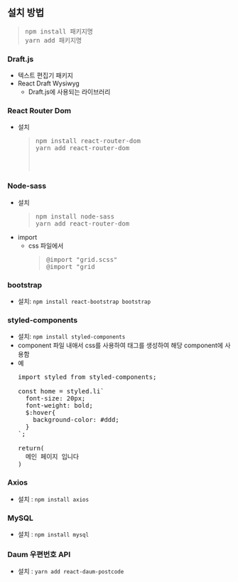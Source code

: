 ## 설치 방법
> <pre>
> npm install 패키지명
> yarn add 패키지명
> </pre>

### Draft.js
* 텍스트 편집기 패키지
* React Draft Wysiwyg
  * Draft.js에 사용되는 라이브러리

### React Router Dom
* 설치
  > <pre>
  > npm install react-router-dom
  > yarn add react-router-dom
  > <pre>

### Node-sass
* 설치
  > <pre>
  > npm install node-sass
  > yarn add react-router-dom
  > </pre>
* import
  * css 파일에서
    > <pre>
    > @import "grid.scss"
    > @import "grid
    > </pre>

### bootstrap
* 설치: <code>npm install react-bootstrap bootstrap</code>

### styled-components
* 설치: <codE>npm install styled-components</code>
* component 파일 내애서 css를 사용하여 태그를 생성하여 해당 component에 사용함
* 예
  <pre>
  import styled from styled-components;

  const home = styled.li`
    font-size: 20px;
    font-weight: bold;
    $:hover{
      background-color: #ddd;
    }
  `;

  return(
    <Home>메인 페이지 입니다</Home>
  )
  </pre>

### Axios
* 설치 : <code>npm install axios</code>

### MySQL
* 설치 : <code>npm install mysql</code>

### Daum 우편번호 API
* 설치 : <code>yarn add react-daum-postcode</code>